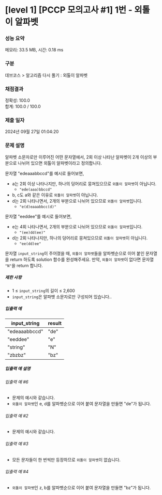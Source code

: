 # [level 1] [PCCP 모의고사 #1] 1번 - 외톨이 알파벳

### 성능 요약

메모리: 33.5 MB, 시간: 0.18 ms

### 구분

데브코스 > 알고리즘 다시 풀기 : 외톨이 알파벳

### 채점결과

정확성: 100.0<br/>합계: 100.0 / 100.0

### 제출 일자

2024년 09월 27일 01:04:20

### 문제 설명

<p>알파벳 소문자로만 이루어진 어떤 문자열에서, 2회 이상 나타난 알파벳이 2개 이상의 부분으로 나뉘어 있으면 외톨이 알파벳이라고 정의합니다.</p>

<p>문자열 "edeaaabbccd"를 예시로 들어보면,</p>
<ul>
	<li>a는 2회 이상 나타나지만, 하나의 덩어리로 뭉쳐있으므로 <code>외톨이 알파벳</code>이 아닙니다.<ul><li><code>"ede(aaa)bbccd"</code></li></ul></li>
	<li>b, c도 a와 같은 이유로 <code>외톨이 알파벳</code>이 아닙니다.</li>
	<li>d는 2회 나타나면서, 2개의 부분으로 나뉘어 있으므로 <code>외톨이 알파벳</code>입니다.<ul><li><code>"e(d)eaaabbcc(d)"</code></li></ul></li>
</ul>

<p>문자열 "eeddee"를 예시로 들어보면,</p>
<ul>
	<li>e는 4회 나타나면서, 2개의 부분으로 나뉘어 있으므로 <code>외톨이 알파벳</code>입니다.<ul><li><code>"(ee)dd(ee)"</code></li></ul></li>
	<li>d는 2회 나타나지만, 하나의 덩어리로 뭉쳐있으므로 <code>외톨이 알파벳</code>이 아닙니다.<ul><li><code>"ee(dd)ee"</code></li></ul></li>
</ul>

<p>문자열 <code>input_string</code>이 주어졌을 때, <code>외톨이 알파벳</code>들을 알파벳순으로 이어 붙인 문자열을 return 하도록 solution 함수를 완성해주세요. 만약, <code>외톨이 알파벳</code>이 없다면 문자열 <code>"N"</code>을 return 합니다.</p>

<h5>제한 사항</h5>

<ul>
<li>1 ≤ <code>input_string</code>의 길이 ≤ 2,600</li>
<li><code>input_string</code>은 알파벳 소문자로만 구성되어 있습니다..</li>
</ul>

<h5>입출력 예</h5>
<table class="table">
        <thead><tr>
<th>input_string</th>
<th>result</th>
</tr>
</thead>
        <tbody><tr>
<td>"edeaaabbccd"</td>
<td>"de"</td>
</tr>
<tr>
<td>"eeddee"</td>
<td>"e"</td>
</tr>
<tr>
<td>"string"</td>
<td>"N"</td>
</tr>
<tr>
<td>"zbzbz"</td>
<td>"bz"</td>
</tr>
</tbody>
      </table>

<h5>입출력 예 설명</h5>
<h6>입출력 예 #6</h6>

<ul><li>문제의 예시와 같습니다.</li><li><code>외톨이 알파벳</code>인 e, d를 알파벳순으로 이어 붙여 문자열을 만들면 "de"가 됩니다.</li></ul>

<h6>입출력 예 #2</h6>

<ul>
<li>문제의 예시와 같습니다.</li></ul>

<h6>입출력 예 #3</h6>

<ul>
<li>모든 문자들이 한 번씩만 등장하므로 <code>외톨이 알파벳</code>이 없습니다.</li></ul>

<h6>입출력 예 #4</h6>

<ul>
<li><code>외톨이 알파벳</code>인 z, b를 알파벳순으로 이어 붙여 문자열을 만들면 "bz"가 됩니다.
</li></ul>
